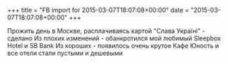 +++
title = "FB import for 2015-03-07T18:07:08+00:00"
date = "2015-03-07T18:07:08+00:00"
+++

Прожить день в Москве, расплачиваясь картой "Слава Україні" - сделано
Из плохих изменений - обанкротился мой любимый Sleepbox Hotel и SB Bank
Из хороших - появилось очень крутое Кафе Юность и все отели стали пустыми и дешевыми



